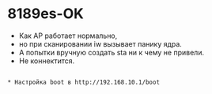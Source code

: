 # 8189es-OK
* Как AP работает нормально,
* но при сканировании iw вызывает панику ядра.
* А попытки вручную создать sta ни к чему не привели.
* Не коннектится.
```

* Настройка boot в http://192.168.10.1/boot
